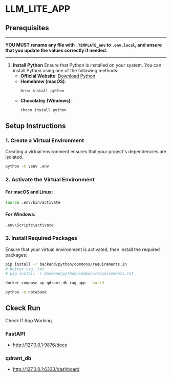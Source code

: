 # LLM_LITE_APP


## Prerequisites
___
**YOU MUST rename any file with `.TEMPLATE_env` to `.env.local`, and ensure that you update the values correctly if needed.**
___


1. **Install Python**
   Ensure that Python is installed on your system. You can install Python using one of the following methods:
   - **Official Website**: [Download Python](https://www.python.org/downloads/)
   - **Homebrew (macOS)**:
     ```bash
     brew install python
     ```
   - **Chocolatey (Windows)**:
     ```bash
     choco install python
     ```


## Setup Instructions
### 1. Create a Virtual Environment

Creating a virtual environment ensures that your project's dependencies are isolated.

```bash
python -m venv .env
```

### 2. Activate the Virtual Environment
#### For macOS and Linux:

```bash
source .env/bin/activate
```

#### For Windows:
```bash
.env\Scripts\activate
```

### 3. Install Required Packages
Ensure that your virtual environment is activated, then install the required packages:

```bash
pip install -r backend/python/commons/requirements.in
# better via .txt
# pip install -r backend/python/commons/requirements.txt 
```

```bash
docker-compose up qdrant_db rag_app --build
```


```bash
python -m notebook
```


## Ckeck Run
Check If App Working 
### FastAPI
- http://127.0.0.1:9876/docs
### qdrant_db
- http://127.0.0.1:6333/dashboard
